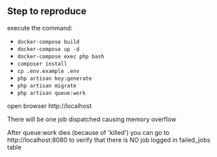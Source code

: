 ## Step to reproduce

execute the command:
- `docker-compose build`
- `docker-compose up -d`
- `docker-compose exec php bash`
- `composer install`
- `cp .env.example .env`
- `php artisan key:generate`
- `php artisan migrate`
- `php artisan queue:work`

open browser http://localhost

There will be one job dispatched causing memory overflow

After queue:work dies (because of 'killed') you can go to http://localhost:8080 to verify that there is NO job logged in failed_jobs table
